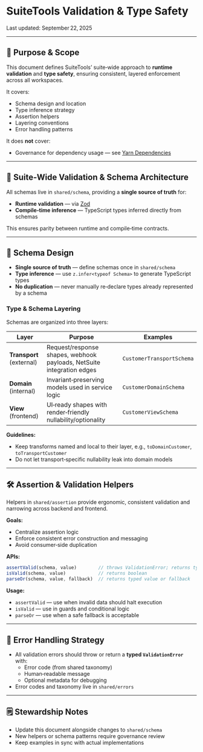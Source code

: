 
# SuiteTools Validation & Type Safety

Last updated: September 22, 2025

---

## 🎯 Purpose & Scope

This document defines SuiteTools’ suite‑wide approach to **runtime validation** and **type safety**, ensuring consistent, layered enforcement across all workspaces.

It covers:

- Schema design and location
- Type inference strategy
- Assertion helpers
- Layering conventions
- Error handling patterns

It does **not** cover:

- Governance for dependency usage — see [Yarn Dependencies](../governance/standards/yarn-dependencies.md)

---

## 🧱 Suite‑Wide Validation & Schema Architecture

All schemas live in `shared/schema`, providing a **single source of truth** for:

- **Runtime validation** — via [Zod](https://github.com/colinhacks/zod)
- **Compile‑time inference** — TypeScript types inferred directly from schemas

This ensures parity between runtime and compile‑time contracts.

---

## 📐 Schema Design

- **Single source of truth** — define schemas once in `shared/schema`
- **Type inference** — use `z.infer<typeof Schema>` to generate TypeScript types
- **No duplication** — never manually re‑declare types already represented by a schema

### Type & Schema Layering

Schemas are organized into three layers:

| Layer       | Purpose                                                        | Examples |
|-------------|----------------------------------------------------------------|----------|
| **Transport** (external) | Request/response shapes, webhook payloads, NetSuite integration edges | `CustomerTransportSchema` |
| **Domain** (internal)    | Invariant‑preserving models used in service logic | `CustomerDomainSchema` |
| **View** (frontend)      | UI‑ready shapes with render‑friendly nullability/optionality | `CustomerViewSchema` |

**Guidelines:**

- Keep transforms named and local to their layer, e.g., `toDomainCustomer`, `toTransportCustomer`
- Do not let transport‑specific nullability leak into domain models

---

## 🛠️ Assertion & Validation Helpers

Helpers in `shared/assertion` provide ergonomic, consistent validation and narrowing across backend and frontend.

**Goals:**

- Centralize assertion logic
- Enforce consistent error construction and messaging
- Avoid consumer‑side duplication

**APIs:**

```ts
assertValid(schema, value)        // throws ValidationError; returns typed value
isValid(schema, value)            // returns boolean
parseOr(schema, value, fallback)  // returns typed value or fallback
```

**Usage:**

- `assertValid` — use when invalid data should halt execution
- `isValid` — use in guards and conditional logic
- `parseOr` — use when a safe fallback is acceptable

---

## 🐞 Error Handling Strategy

- All validation errors should throw or return a **typed `ValidationError`** with:
  - Error code (from shared taxonomy)
  - Human‑readable message
  - Optional metadata for debugging
- Error codes and taxonomy live in `shared/errors`

---

## 🗒️ Stewardship Notes

- Update this document alongside changes to `shared/schema`
- New helpers or schema patterns require governance review
- Keep examples in sync with actual implementations
